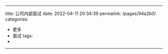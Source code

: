 
---
title: 公司内部面试
date: 2022-04-11 20:34:39
permalink: /pages/94a2b0/
categories:
  - 更多
  - 面试
tags:
  - 
---
